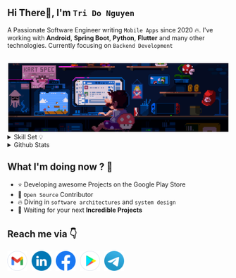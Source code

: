 <!-- <img src="assets/gif/developer.gif" width="100%"/> -->

<div align="start">
 
## Hi There👋, I'm `Tri Do Nguyen`
A Passionate Software Engineer writing `Mobile Apps` since 2020 🔥. I've working with **Android**, **Spring Boot**, **Python**, **Flutter** and many other technologies. Currently focusing on `Backend Development`

</div>

######

<div align="center">
    <img src="assets/gif/developer.gif" width="500px"/>
</div>

<details>
<summary>Skill Set 💡</summary>
<div align="center">
    
| Language | `Java` `Kotlin` `Python` `JavaScript` `Dart` `Bash` |
| :- | :- |
| Mobile | `Android` `Flutter` `React Native` |
| Backend | `Spring Boot` |
| Web | `ReactJS/NextJS`|
| Database | `SQLite` `PostgreSQL` |
| Others | `Firebase` |

</div>

</details>



<details>
    <summary>Github Stats</summary>
    <p align="center">
        <img 
            src="https://github-readme-stats.vercel.app/api?username=torrydo&count_private=true&show_icons=true&include_all_commits=true" 
            alt="Tri Do | Stats" 
        />
    </p>

</details>

## What I'm doing now ? 👀

- ⭐ Developing awesome Projects on the Google Play Store
- 🎨 `Open Source` Contributor
- 🔥 Diving in `software architectures` and `system design`
- 💌 Waiting for your next **Incredible Projects**

######

## Reach me via 👇

<div style="display: flex; justify-content: flex-start;">

  <!-- GMAIL -->
  <a href="mailto:tridonguyen.dev@gmail.com" title="Send Email" style="padding-right: 10px;">
    <img src="assets/logo/Gmail.png" width="45" alt="Email" />
  </a>

  <!-- LINKEDIN -->
  <a href="https://www.linkedin.com/in/tridonguyen/" title="Redirect to LinkedIn" style="padding-right: 10px;">
    <img src="assets/logo/LinkedIn.png" width="45" alt="LinkedIn" />
  </a>
  
  <!-- FACEBOOK -->
  <a href="https://www.facebook.com/trido392/" title="Redirect to Facebook" style="padding-right: 10px;">
    <img src="assets/logo/Facebook.png" width="45" alt="Facebook" />
  </a>

  <!-- PLAY STORE -->
  <a href="https://play.google.com/store/apps/developer?id=Langhance" title="Redirect to Google Play" style="padding-right: 10px;">
    <img src="assets/logo/GooglePlay.png" width="45" alt="Google Play" />
  </a>

  <!-- TELEGRAM -->
  <a href="https://t.me/tridonguyen" title="Redirect to Telegram" style="padding-right: 10px;">
    <img src="assets/logo/Telegram.png" width="45" alt="Telegram" />
  </a>

  <!-- FIVERR -->
  <!--<a href="https://www.fiverr.com/tridonguyen" title="Redirect to Fiverr" style="padding-right: 10px;">
    <img src="assets/logo/Fiverr.png" width="45" alt="Fiverr" />
  </a> -->

  <!-- UPWORK -->
  <!--<a href="https://www.upwork.com/freelancers/~01e2ce8a35ff551045" title="Redirect to Upwork" style="padding-right: 10px;">
    <img src="assets/logo/Upwork.png" width="45" alt="Upwork" />
  </a>-->

</div>
